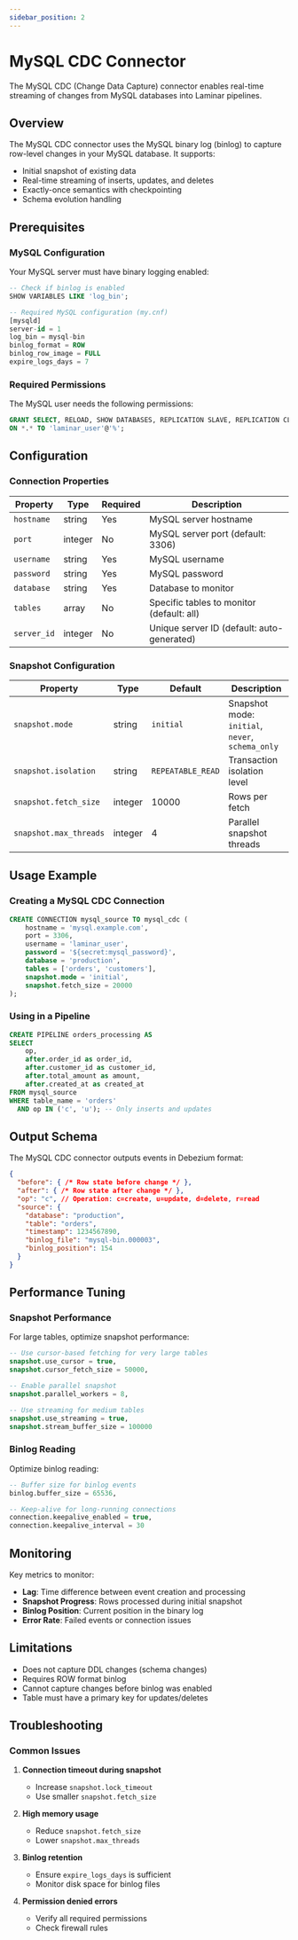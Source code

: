 ```yaml
---
sidebar_position: 2
---
```


# MySQL CDC Connector

The MySQL CDC (Change Data Capture) connector enables real-time streaming of changes from MySQL databases into Laminar pipelines.

## Overview

The MySQL CDC connector uses the MySQL binary log (binlog) to capture row-level changes in your MySQL database. It supports:

- Initial snapshot of existing data
- Real-time streaming of inserts, updates, and deletes
- Exactly-once semantics with checkpointing
- Schema evolution handling

## Prerequisites

### MySQL Configuration

Your MySQL server must have binary logging enabled:

```sql
-- Check if binlog is enabled
SHOW VARIABLES LIKE 'log_bin';

-- Required MySQL configuration (my.cnf)
[mysqld]
server-id = 1
log_bin = mysql-bin
binlog_format = ROW
binlog_row_image = FULL
expire_logs_days = 7
```

### Required Permissions

The MySQL user needs the following permissions:

```sql
GRANT SELECT, RELOAD, SHOW DATABASES, REPLICATION SLAVE, REPLICATION CLIENT 
ON *.* TO 'laminar_user'@'%';
```

## Configuration

### Connection Properties

| Property | Type | Required | Description |
|----------|------|----------|-------------|
| `hostname` | string | Yes | MySQL server hostname |
| `port` | integer | No | MySQL server port (default: 3306) |
| `username` | string | Yes | MySQL username |
| `password` | string | Yes | MySQL password |
| `database` | string | Yes | Database to monitor |
| `tables` | array | No | Specific tables to monitor (default: all) |
| `server_id` | integer | No | Unique server ID (default: auto-generated) |

### Snapshot Configuration

| Property | Type | Default | Description |
|----------|------|---------|-------------|
| `snapshot.mode` | string | `initial` | Snapshot mode: `initial`, `never`, `schema_only` |
| `snapshot.isolation` | string | `REPEATABLE_READ` | Transaction isolation level |
| `snapshot.fetch_size` | integer | 10000 | Rows per fetch |
| `snapshot.max_threads` | integer | 4 | Parallel snapshot threads |

## Usage Example

### Creating a MySQL CDC Connection

```sql
CREATE CONNECTION mysql_source TO mysql_cdc (
    hostname = 'mysql.example.com',
    port = 3306,
    username = 'laminar_user',
    password = '${secret:mysql_password}',
    database = 'production',
    tables = ['orders', 'customers'],
    snapshot.mode = 'initial',
    snapshot.fetch_size = 20000
);
```

### Using in a Pipeline

```sql
CREATE PIPELINE orders_processing AS
SELECT 
    op,
    after.order_id as order_id,
    after.customer_id as customer_id,
    after.total_amount as amount,
    after.created_at as created_at
FROM mysql_source
WHERE table_name = 'orders'
  AND op IN ('c', 'u'); -- Only inserts and updates
```

## Output Schema

The MySQL CDC connector outputs events in Debezium format:

```json
{
  "before": { /* Row state before change */ },
  "after": { /* Row state after change */ },
  "op": "c", // Operation: c=create, u=update, d=delete, r=read
  "source": {
    "database": "production",
    "table": "orders",
    "timestamp": 1234567890,
    "binlog_file": "mysql-bin.000003",
    "binlog_position": 154
  }
}
```

## Performance Tuning

### Snapshot Performance

For large tables, optimize snapshot performance:

```sql
-- Use cursor-based fetching for very large tables
snapshot.use_cursor = true,
snapshot.cursor_fetch_size = 50000,

-- Enable parallel snapshot
snapshot.parallel_workers = 8,

-- Use streaming for medium tables
snapshot.use_streaming = true,
snapshot.stream_buffer_size = 100000
```

### Binlog Reading

Optimize binlog reading:

```sql
-- Buffer size for binlog events
binlog.buffer_size = 65536,

-- Keep-alive for long-running connections
connection.keepalive_enabled = true,
connection.keepalive_interval = 30
```

## Monitoring

Key metrics to monitor:

- **Lag**: Time difference between event creation and processing
- **Snapshot Progress**: Rows processed during initial snapshot
- **Binlog Position**: Current position in the binary log
- **Error Rate**: Failed events or connection issues

## Limitations

- Does not capture DDL changes (schema changes)
- Requires ROW format binlog
- Cannot capture changes before binlog was enabled
- Table must have a primary key for updates/deletes

## Troubleshooting

### Common Issues

1. **Connection timeout during snapshot**
   - Increase `snapshot.lock_timeout`
   - Use smaller `snapshot.fetch_size`

2. **High memory usage**
   - Reduce `snapshot.fetch_size`
   - Lower `snapshot.max_threads`

3. **Binlog retention**
   - Ensure `expire_logs_days` is sufficient
   - Monitor disk space for binlog files

4. **Permission denied errors**
   - Verify all required permissions
   - Check firewall rules